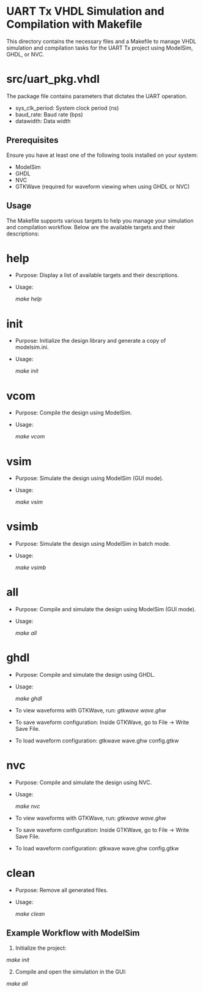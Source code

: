 # UART Tx VHDL Simulation and Compilation with Makefile

This directory contains the necessary files and a Makefile to manage VHDL simulation and compilation tasks for the UART Tx project using ModelSim, GHDL, or NVC.

# src/uart\_pkg.vhdl

The package file contains parameters that dictates the UART operation.

- sys\_clk\_period: System clock period (ns)
- baud\_rate: Baud rate (bps)
- datawidth: Data width

## Prerequisites

Ensure you have at least one of the following tools installed on your system:

- ModelSim
- GHDL 
- NVC 
- GTKWave (required for waveform viewing when using GHDL or NVC)

## Usage

The Makefile supports various targets to help you manage your simulation and compilation workflow. Below are the available targets and their descriptions:

# help
- Purpose: Display a list of available targets and their descriptions.
- Usage:

  *make help*

# init
- Purpose: Initialize the design library and generate a copy of modelsim.ini.
- Usage:

  *make init*

# vcom
- Purpose: Compile the design using ModelSim.
- Usage:  

  *make vcom*

# vsim
- Purpose: Simulate the design using ModelSim (GUI mode).
- Usage:  

  *make vsim*

# vsimb
- Purpose: Simulate the design using ModelSim in batch mode.
- Usage:  

  *make vsimb*

# all
- Purpose: Compile and simulate the design using ModelSim (GUI mode).
- Usage:  

  *make all*

# ghdl
- Purpose: Compile and simulate the design using GHDL.
- Usage: 

  *make ghdl*

- To view waveforms with GTKWave, run:
  *gtkwave wave.ghw*
- To save waveform configuration:
  Inside GTKWave, go to File -> Write Save File.
- To load waveform configuration:
  gtkwave wave.ghw config.gtkw

# nvc
- Purpose: Compile and simulate the design using NVC.
- Usage:  

  *make nvc*

- To view waveforms with GTKWave, run:
  *gtkwave wave.ghw*
- To save waveform configuration:
  Inside GTKWave, go to File -> Write Save File.
- To load waveform configuration:
  gtkwave wave.ghw config.gtkw

# clean
- Purpose: Remove all generated files.
- Usage:  

  *make clean*

## Example Workflow with ModelSim

1. Initialize the project:  

  *make init*

2. Compile and open the simulation in the GUI:  

  *make all*
